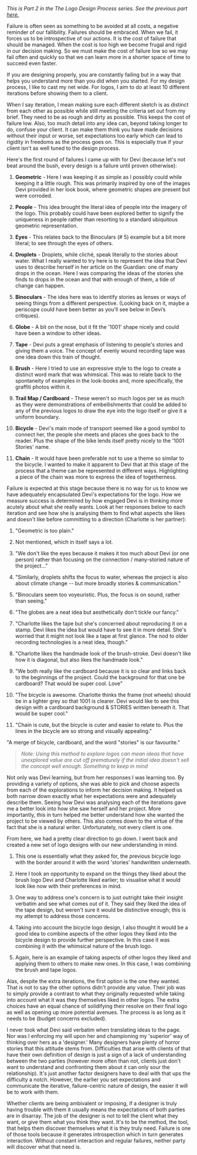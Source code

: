 *This is Part 2 in the The Logo Design Process series. See the previous part [here.](#/thoughts/thought01-01)*

Failure is often seen as something to be avoided at all costs, a negative reminder of our fallibility. Failures should be embraced. When we fail, it forces us to be introspective of our actions. It is the cost of failure that should be managed. When the cost is too high we become frugal and rigid in our decision making. So we must make the cost of failure low so we may fail often and quickly so that we can learn more in a shorter space of time to succeed even faster.

If you are designing properly, you are constantly failing but in a way that helps you understand more than you did when you started. For my design process, I like to cast my net wide. For logos, I aim to do at least 10 different iterations before showing them to a client.

When I say iteration, I mean making sure each different sketch is as distinct from each other as possible while still meeting the criteria set out from my brief. They need to be as rough and dirty as possible. This keeps the cost of failure low. Also, too much detail into any idea can, beyond taking longer to do, confuse your client. It can make them think you have made decisions without their input or worse, set expectations too early which can lead to rigidity in freedoms as the process goes on. This is especially true if your client isn't as well tuned to the design process.

Here's the first round of failures I came up with for Devi (because let's not beat around the bush, every design is a failure until proven otherwise):

<div class="gallery">
  <iron-image class="galleryItem" sizing="contain" preload fade src="/src/content/thoughts_items/thought01-02/gallery/1001_Stories_Concepts.jpg"></iron-image>
</div>

1. **Geometric** - Here I was keeping it as simple as I possibly could while keeping it a little rough. This was primarily inspired by one of the images Devi provided in her look book, where geometric shapes are present but were corroded.

2. **People** - This idea brought the literal idea of people into the imagery of the logo. This probably could have been explored better to signify the uniqueness in people rather than resorting to a standard ubiquitous geometric representation.

3. **Eyes** - This relates back to the Binoculars (# 5) example but a bit more literal; to see through the eyes of others.

4. **Droplets** - Droplets, while cliché, speak literally to the stories about water. What I really wanted to try here is to represent the idea that Devi uses to describe herself in her article on the Guardian: one of many drops in the ocean. Here I was comparing the ideas of the stories she finds to drops in the ocean and that with enough of them, a tide of change can happen.

5. **Binoculars** - The idea here was to identify stories as lenses or ways of seeing things from a different perspective. (Looking back on it, maybe a periscope could have been better as you'll see below in Devi’s critiques).

6. **Globe** - A bit on the nose, but it fit the '1001' shape nicely and could have been a window to other ideas.

7. **Tape** - Devi puts a great emphasis of listening to people's stories and giving them a voice. The concept of evenly wound recording tape was one idea down this train of thought.

8. **Brush** - Here I tried to use an expressive style to the logo to create a distinct word mark that was whimsical. This was to relate back to the spontaneity of examples in the look-books and, more specifically, the graffiti photos within it.

9. **Trail Map / Cardboard** - These weren't so much logos per se as much as they were demonstrations of embellishments that could be added to any of the previous logos to draw the eye into the logo itself or give it a uniform boundary.

10. **Bicycle** - Devi's main mode of transport seemed like a good symbol to connect her, the people she meets and places she goes back to the reader. Plus the shape of the bike lends itself pretty nicely to the '1001 Stories' name.

11. **Chain** - It would have been preferable not to use a theme so similar to the bicycle. I wanted to make it apparent to Devi that at this stage of the process that a theme can be represented in different ways. Highlighting a piece of the chain was more to express the idea of togetherness.

Failure is expected at this stage because there is no way for us to know we have adequately encapsulated Devi's expectations for the logo. How we measure success is determined by how engaged Devi is in thinking more acutely about what she really wants. Look at her responses below to each iteration and see how she is analysing them to find what aspects she likes and doesn't like before committing to a direction (Charlotte is her partner):

1. "Geometric is too plain."

2. Not mentioned, which in itself says a lot.

3. "We don't like the eyes because it makes it too much about Devi (or one person) rather than focusing on the connection / many-storied nature of the project..."

4. "Similarly, droplets shifts the focus to water, whereas the project is also about climate change -- but more broadly stories & communication."

5. "Binoculars seem too voyeuristic. Plus, the focus is on sound, rather than seeing."

6. "The globes are a neat idea but aesthetically don't tickle our fancy."

7. "Charlotte likes the tape but she's concerned about reproducing it on a stamp. Devi likes the idea but would have to see it in more detail. She's worried that it might not look like a tape at first glance. The nod to older recording technologies is a neat idea, though."

8. "Charlotte likes the handmade look of the brush-stroke. Devi doesn't like how it is diagonal, but also likes the handmade look."

9. "We both really like the cardboard because it is so clear and links back to the beginnings of the project. Could the background for that one be cardboard? That would be super cool. Love"

10. "The bicycle is awesome. Charlotte thinks the frame (not wheels) should be in a lighter grey so that 1001 is clearer. Devi would like to see this design with a cardboard background & STORIES written beneath it. That would be super cool."

11. "Chain is cute, but the bicycle is cuter and easier to relate to. Plus the lines in the bicycle are so strong and visually appealing."

"A merge of bicycle, cardboard, and the word "stories" is our favourite."

> *Note: Using this method to explore logos can mean ideas that have unexplored value are cut off prematurely if the initial idea doesn't sell the concept well enough. Something to keep in mind*

Not only was Devi learning, but from her responses I was learning too. By providing a variety of options, she was able to pick and choose aspects from each of the explorations to inform her decision making. It helped us both narrow down exactly what her expectations were and adequately describe them. Seeing how Devi was analysing each of the iterations gave me a better look into how she saw herself and her project. More importantly, this in turn helped me better understand how she wanted the project to be viewed by others. This also comes down to the virtue of the fact that she is a natural writer. Unfortunately, not every client is one.

From here, we had a pretty clear direction to go down. I went back and created a new set of logo designs with our new understanding in mind.

<div class="gallery">
  <iron-image class="galleryItem" sizing="contain" preload fade src="/src/content/thoughts_items/thought01-02/gallery/1001_Stories_Development.jpg"></iron-image>
</div>

1. This one is essentially what they asked for, the previous bicycle logo with the border around it with the word 'stories' handwritten underneath.

2. Here I took an opportunity to expand on the things they liked about the brush logo Devi and Charlotte liked earlier; to visualise what it would look like now with their preferences in mind.

3. One way to address one's concern is to just outright take their insight verbatim and see what comes out of it. They said they liked the idea of the tape design, but weren't sure it would be distinctive enough; this is my attempt to address those concerns.

4. Taking into account the bicycle logo design, I also thought it would be a good idea to combine aspects of the other logos they liked into the bicycle design to provide further perspective. In this case it was combining it with the whimsical nature of the brush logo.

5. Again, here is an example of taking aspects of other logos they liked and applying them to others to make new ones. In this case, I was combining the brush and tape logos.

Alas, despite the extra iterations, the first option is the one they wanted. That is not to say the other options didn't provide any value. Their job was to simply provide a contrast to what they originally requested while taking into account what it was they themselves liked in other logos. The extra choices have an equal chance of solidifying their resolve on their final logo as well as opening up more potential avenues. The process is as long as it needs to be (budget concerns excluded).

I never took what Devi said verbatim when translating ideas to the page. Nor was I enforcing my will upon her and championing my 'superior' way of thinking over hers as a 'designer.' Many designers have plenty of horror stories that this attitude stems from. Difficulties that arise with clients of that have their own definition of design is just a sign of a lack of understanding between the two parties (however more often than not, clients just don't want to understand and confronting them about it can only sour the relationship). It's just another factor designers have to deal with that ups the difficulty a notch. However, the earlier you set expectations and communicate the iterative, failure-centric nature of design, the easier it will be to work with them.

Whether clients are being ambivalent or imposing, if a designer is truly having trouble with them it usually means the expectations of both parties are in disarray. The job of the designer is not to tell the client what they want, or give them what you think they want. It's to be the method, the tool, that helps them discover themselves what it is they truly need. Failure is one of those tools because it generates introspection which in turn generates interaction. Without constant interaction and regular failures, neither party will discover what that need is.

